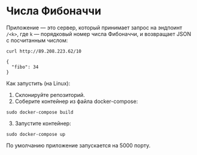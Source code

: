 # Числа Фибоначчи

Приложение — это сервер, который принимает запрос на эндпоинт `/<k>`, где `k` — порядковый номер числа Фибоначчи, и возвращает JSON с посчитанным числом:
```
curl http://89.208.223.62/10

{
  "fibo": 34
}
```

Как запустить (на Linux):
1. Склонируйте репозиторий.
2. Соберите контейнер из файла docker-compose:
```
sudo docker-compose build
```
3. Запустите контейнер:
```
sudo docker-compose up
```

По умолчанию приложение запускается на 5000 порту.
